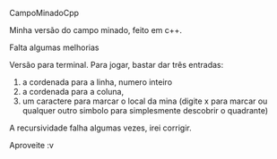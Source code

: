 CampoMinadoCpp

Minha versão do campo minado, feito em c++.

Falta algumas melhorias 

Versão para terminal. Para jogar, bastar dar três entradas: 
  1. a cordenada para a linha, numero inteiro 
  2. a cordenada para a coluna, 
  3. um caractere para marcar o local da mina (digite x para marcar ou qualquer outro simbolo para simplesmente descobrir o quadrante)

A recursividade falha algumas vezes, irei corrigir.

Aproveite :v
